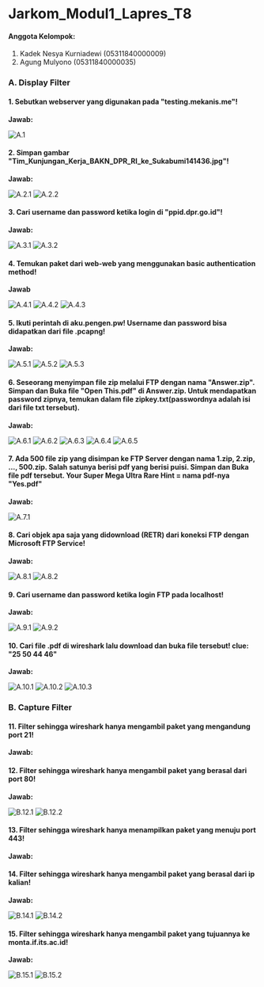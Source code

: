 # Jarkom_Modul1_Lapres_T8
#### Anggota Kelompok:
1. Kadek Nesya Kurniadewi (05311840000009)
2. Agung Mulyono (05311840000035)


### A. Display Filter
#### 1.  Sebutkan webserver yang digunakan pada "testing.mekanis.me"!
**Jawab:**

![A.1](https://github.com/agung56/Jarkom_Modul1_Lapres_T8/blob/main/img/A.1.png)
#### 2.  Simpan gambar "Tim_Kunjungan_Kerja_BAKN_DPR_RI_ke_Sukabumi141436.jpg"!
**Jawab:**

![A.2.1](https://github.com/agung56/Jarkom_Modul1_Lapres_T8/blob/main/img/A.2.1.png)
![A.2.2](https://github.com/agung56/Jarkom_Modul1_Lapres_T8/blob/main/img/A.2.2.png)
#### 3.  Cari username dan password ketika login di "ppid.dpr.go.id"!
**Jawab:**

![A.3.1](https://github.com/agung56/Jarkom_Modul1_Lapres_T8/blob/main/img/A.3.1.png)
![A.3.2](https://github.com/agung56/Jarkom_Modul1_Lapres_T8/blob/main/img/A.3.2.png)
#### 4.  Temukan paket dari web-web yang menggunakan basic authentication method!
**Jawab**

![A.4.1](https://github.com/agung56/Jarkom_Modul1_Lapres_T8/blob/main/img/A.4.1.png)
![A.4.2](https://github.com/agung56/Jarkom_Modul1_Lapres_T8/blob/main/img/A.4.2.png)
![A.4.3](https://github.com/agung56/Jarkom_Modul1_Lapres_T8/blob/main/img/A.4.3.png)
#### 5.  Ikuti perintah di aku.pengen.pw! Username dan password bisa didapatkan dari file .pcapng!
**Jawab:**

![A.5.1](https://github.com/agung56/Jarkom_Modul1_Lapres_T8/blob/main/img/A.5.1.png)
![A.5.2](https://github.com/agung56/Jarkom_Modul1_Lapres_T8/blob/main/img/A.5.2.png)
![A.5.3](https://github.com/agung56/Jarkom_Modul1_Lapres_T8/blob/main/img/A.5.3.png)
#### 6.  Seseorang menyimpan file zip melalui FTP dengan nama "Answer.zip". Simpan dan Buka file "Open   This.pdf" di Answer.zip. Untuk mendapatkan password zipnya, temukan dalam file zipkey.txt(passwordnya adalah isi dari file txt tersebut).
**Jawab:**

![A.6.1](https://github.com/agung56/Jarkom_Modul1_Lapres_T8/blob/main/img/A.6.1.png)
![A.6.2](https://github.com/agung56/Jarkom_Modul1_Lapres_T8/blob/main/img/A.6.2.png)
![A.6.3](https://github.com/agung56/Jarkom_Modul1_Lapres_T8/blob/main/img/A.6.3.png)
![A.6.4](https://github.com/agung56/Jarkom_Modul1_Lapres_T8/blob/main/img/A.6.4.png)
![A.6.5](https://github.com/agung56/Jarkom_Modul1_Lapres_T8/blob/main/img/A.6.5.png)
#### 7. Ada 500 file zip yang disimpan ke FTP Server dengan nama 1.zip, 2.zip, ..., 500.zip. Salah satunya berisi pdf yang berisi puisi. Simpan dan Buka file pdf tersebut. Your Super Mega Ultra Rare Hint = nama pdf-nya "Yes.pdf"
**Jawab:**

![A.7.1](https://github.com/agung56/Jarkom_Modul1_Lapres_T8/blob/main/img/A.7.1.png)
#### 8. Cari objek apa saja yang didownload (RETR) dari koneksi FTP dengan Microsoft FTP Service!
**Jawab:**

![A.8.1](https://github.com/agung56/Jarkom_Modul1_Lapres_T8/blob/main/img/A.8.1.png)
![A.8.2](https://github.com/agung56/Jarkom_Modul1_Lapres_T8/blob/main/img/A.8.2.png)
#### 9. Cari username dan password ketika login FTP pada localhost!
**Jawab:**

![A.9.1]()
![A.9.2](https://github.com/agung56/Jarkom_Modul1_Lapres_T8/blob/main/img/A.9.2.png)
#### 10. Cari file .pdf di wireshark lalu download dan buka file tersebut! clue: "25 50 44 46" 
**Jawab:**

![A.10.1](https://github.com/agung56/Jarkom_Modul1_Lapres_T8/blob/main/img/A.10.1.png)
![A.10.2](https://github.com/agung56/Jarkom_Modul1_Lapres_T8/blob/main/img/A.10.2.png)
![A.10.3](https://github.com/agung56/Jarkom_Modul1_Lapres_T8/blob/main/img/A.10.3.png)
### B. Capture Filter
#### 11. Filter sehingga wireshark hanya mengambil paket yang mengandung port 21!
**Jawab:**

#### 12. Filter sehingga wireshark hanya mengambil paket yang berasal dari port 80!
**Jawab:**

![B.12.1](https://github.com/agung56/Jarkom_Modul1_Lapres_T8/blob/main/img/B.12.1.png)
![B.12.2](https://github.com/agung56/Jarkom_Modul1_Lapres_T8/blob/main/img/B.12.2.png)
#### 13. Filter sehingga wireshark hanya menampilkan paket yang menuju port 443!
**Jawab:**

#### 14. Filter sehingga wireshark hanya mengambil paket yang berasal dari ip kalian!
**Jawab:**

![B.14.1](https://github.com/agung56/Jarkom_Modul1_Lapres_T8/blob/main/img/B.14.1.png)
![B.14.2](https://github.com/agung56/Jarkom_Modul1_Lapres_T8/blob/main/img/B.14.2.png)
#### 15. Filter sehingga wireshark hanya mengambil paket yang tujuannya ke monta.if.its.ac.id!
**Jawab:**

![B.15.1](https://github.com/agung56/Jarkom_Modul1_Lapres_T8/blob/main/img/B.15.1.png)
![B.15.2](https://github.com/agung56/Jarkom_Modul1_Lapres_T8/blob/main/img/B.15.2.png)
